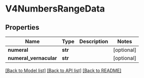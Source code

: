 # V4NumbersRangeData

## Properties
Name | Type | Description | Notes
------------ | ------------- | ------------- | -------------
**numeral** | **str** |  | [optional] 
**numeral_vernacular** | **str** |  | [optional] 

[[Back to Model list]](../README.md#documentation-for-models) [[Back to API list]](../README.md#documentation-for-api-endpoints) [[Back to README]](../README.md)


